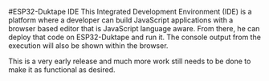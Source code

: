 #ESP32-Duktape IDE
This Integrated Development Environment (IDE) is a platform where a developer can build JavaScript
applications with a browser based editor that is JavaScript language aware.  From there, he can deploy that code
on ESP32-Duktape and run it.  The console output from the execution will also be shown within the browser.

This is a very early release and much more work still needs to be done to make it as functional as desired. 